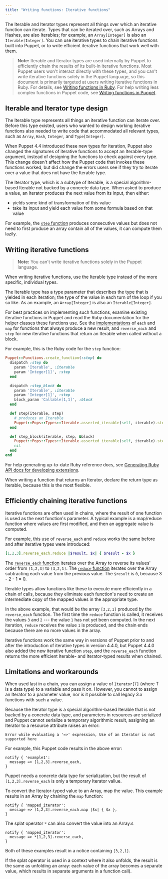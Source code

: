 ```yaml
---
title: "Writing functions: Iterative functions"
---
```


The Iterable and Iterator types represent all things over which an iterative function can iterate. Types that can be iterated over, such as Arrays and Hashes, are also Iterables; for example, an `Array[Integer]` is also an `Iterable[Integer]`. You can use iterative types to chain iterative functions built into Puppet, or to write efficient iterative functions that work well with them.

> **Note:** Iterable and Iterator types are used internally by Puppet to efficiently chain the results of its built-in iterative functions. Most Puppet users won't interact directly with these types, and you can't write iterative functions solely in the Puppet language, so this document is primarily targeted at users writing Iterative functions in Ruby. For details, see [Writing functions in Ruby](./functions_ruby_overview.html). For help writing less complex functions in Puppet code, see [Writing functions in Puppet](./lang_write_functions_in_puppet.html).

## Iterable and Iterator type design

The Iterable type represents all things an iterative function can iterate over. Before this type existed, users who wanted to design working iterative functions also needed to write code that accommodated all relevant types, such as `Array`, `Hash`, `Integer`, and `Type[Integer]`.

When Puppet 4.4 introduced these new types for iteration, Puppet also changed the signatures of iterative functions to accept an Iterable-type argument, instead of designing the functions to check against every type. This change doesn't affect how the Puppet code that invokes these functions worked, but did change the errors users see if they try to iterate over a value that does not have the Iterable type.

The Iterator type, which is a subtype of Iterable, is a special algorithm-based Iterable not backed by a concrete data type. When asked to produce a value, an Iterator produces the next value from its input, then either:

-   yields some kind of transformation of this value
-   take its input and yield each value from some formula based on that value

For example, the [`step` function](./function.html#step) produces consecutive values but does not need to first produce an array contain all of the values, it can compute them lazily.

## Writing iterative functions

> **Note:** You can't write iterative functions solely in the Puppet language.

When writing iterative functions, use the Iterable type instead of the more specific, individual types.

The Iterable type has a type parameter that describes the type that is yielded in each iteration; the type of the value in each turn of the loop if you so like. As an example, an `Array[Integer]` is also an `Iterable[Integer]`.

For best practices on implementing such functions, examine existing iterative functions in Puppet and read the Ruby documentation for the helper classes these functions use. See the [implementations](https://github.com/puppetlabs/puppet/tree/master/lib/puppet/functions) of `each` and `map` for functions that always produce a new result, and `reverse_each` and `step` for new iterative functions that return an Iterable when called without a block.

For example, this is the Ruby code for the `step` function:

```ruby
Puppet::Functions.create_function(:step) do
  dispatch :step do
    param 'Iterable', :iterable
    param 'Integer[1]', :step
  end

  dispatch :step_block do
    param 'Iterable', :iterable
    param 'Integer[1]', :step
    block_param 'Callable[1,1]', :block
  end

  def step(iterable, step)
    # produces an Iterable
    Puppet::Pops::Types::Iterable.asserted_iterable(self, iterable).step(step)
  end

  def step_block(iterable, step, &block)
    Puppet::Pops::Types::Iterable.asserted_iterable(self, iterable).step(step, &block)
    nil
  end
end
```

For help generating up-to-date Ruby reference docs, see [Generating Ruby API docs for developing extensions](./yard/index.html).

When writing a function that returns an Iterator, declare the return type as Iterable, because this is the most flexible.

## Efficiently chaining iterative functions

Iterative functions are often used in chains, where the result of one function is used as the next function's parameter. A typical example is a map/reduce function where values are first modified, and then an aggregate value is computed.

For example, this use of `reverse_each` and `reduce` works the same before and after iterative types were introduced:

```ruby
[1,2,3].reverse_each.reduce |$result, $x| { $result - $x }
```

The [`reverse_each` function](./function.html#reverseeach) iterates over the Array to reverse its values' order from `[1,2,3]` to `[3,2,1]`. The [`reduce` function](function.html#reduce) iterates over the Array subtracting each value from the previous value. The `$result` is `0`, because 3 - 2 - 1 = 0.

Iterable types allow functions like these to execute more efficiently in a chain of calls, because they eliminate each function's need to create an intermediate copy of the mapped values in the appropriate type.

In the above example, that would be the array `[3,2,1]` produced by the `reverse_each` function. The first time the `reduce` function is called, it receives the values `3` and `2` --- the value `1` has not yet been computed. In the next iteration, `reduce` receives the value `1` is produced, and the chain ends because there are no more values in the array.

Iterative functions work the same way in versions of Puppet prior to and after the introduction of iterative types in version 4.4.0, but Puppet 4.4.0 also added the new iterative function `step`, and the `reverse_each` function returns the more efficient Iterable- and Iterator-typed results when chained.

## Limitations and workarounds

When used last in a chain, you can assign a value of `Iterator[T]` (where T is a data type) to a variable and pass it on. However, you cannot to assign an Iterator to a parameter value, nor is it possible to call legacy 3.x functions with such a value.

Because the Iterator type is a special algorithm-based Iterable that is not backed by a concrete data type, and parameters in resources are serialized and Puppet cannot serialize a temporary algorithmic result, assigning an Iterator to a resource attribute raises an error:

```
Error while evaluating a '=>' expression, Use of an Iterator is not supported here
```

For example, this Puppet code results in the above error:

```puppet
notify { 'example1':
  message => [1,2,3].reverse_each,
}
```

Puppet needs a concrete data type for serialization, but the result of `[1,2,3].reverse_each` is only a temporary Iterator vallue.

To convert the Iterator-typed value to an Array, map the value. This example results in an Array by chaining the `map` function:

```puppet
notify { 'mapped_iterator':
  message => [1,2,3].reverse_each.map |$x| { $x },
}
```

The splat operator `*` can also convert the value into an Array:s

```puppet
notify { 'mapped_iterator':
  message => *[1,2,3].reverse_each,
}
```

Both of these examples result in a notice containing `[3,2,1]`.

If the splat operator is used in a context where it also unfolds, the result is the same as unfolding an array: each value of the array becomes a separate value, which results in separate arguments in a function call).